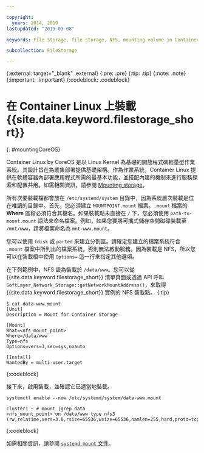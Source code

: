 ```yaml
---

copyright:
  years: 2014, 2019
lastupdated: "2019-03-08"

keywords: File Storage, file storage, NFS, mounting volume in Container Linux, CoreOS

subcollection: FileStorage

---
```

{:external: target="_blank" .external}
{:pre: .pre}
{:tip: .tip}
{:note: .note}
{:important: .important}
{:codeblock: .codeblock}


# 在 Container Linux 上裝載 {{site.data.keyword.filestorage_short}}
{: #mountingCoreOS}

Container Linux by CoreOS 是以 Linux Kernel 為基礎的開放程式碼輕量型作業系統。其設計旨在為叢集部署提供基礎架構。作為作業系統，Container Linux 提供在軟體容器內部署應用程式所需的最基本功能，並搭配內建的機制來進行服務探索和配置共用。如需相關資訊，請參閱 [Mounting storage](https://coreos.com/os/docs/latest/mounting-storage.html)。

所有次要裝載檔都會放在 `/etc/systemd/system` 目錄中，因為系統層次裝載是位在唯讀的目錄中。首先，您必須建立 `MOUNTPOINT.mount` 檔案。`.mount` 檔案的 **Where** 區段必須符合其檔名。如果裝載點未直接在 `/` 下，您必須使用 `path-to-mount.mount` 語法來命名檔案。例如，如果您要將可攜式儲存空間磁碟裝載至 `/mnt/www`，請將檔案命名為 `mnt-www.mount`。

您可以使用 `fdisk` 或 `parted` 來建立分割區。請確定您建立的檔案系統符合 `.mount` 檔案中所列出的檔案系統，否則無法啟動服務。因為裝載是 NFS，所以您可以在裝載檔中使用 `Options=` 這一行來指定其他選項。

在下列範例中，NFS 設為裝載於 `/data/www`。您可以從 {{site.data.keyword.filestorage_short}} 清單頁面或透過 API 呼叫 `SoftLayer_Network_Storage::getNetworkMountAddress()`，來取得 {{site.data.keyword.filestorage_short}} 實例的 NFS 裝載點。
{:tip}

```
$ cat data-www.mount
[Unit]
Description = Mount for Container Storage

[Mount]
What=<nfs_mount_point>
Where=/data/www
Type=nfs
Options=vers=3,sec=sys,noauto

[Install]
WantedBy = multi-user.target
```
{:codeblock}

接下來，啟用裝載，並確認它已適當地裝載。

```
systemctl enable --now /etc/systemd/system/data-www.mount

cluster1 ~ # mount |grep data
<nfs_mount_point> on /data/www type nfs3 (rw,relatime,vers=3.0,rsize=65536,wsize=65536,namlen=255,hard,proto=tcp,port=0,timeo=600,retrans=2,sec=sys,clientaddr=10.81.x.x,local_lock=none,addr=10.1.x.x)
```
{:codeblock}

如需相關資訊，請參閱 [`systemd mount` 文件](https://www.freedesktop.org/software/systemd/man/systemd.mount.html)。
